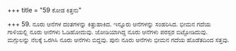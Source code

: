 +++
title = "59 ಕೋಡ ಕಿತ್ತನು"

+++
59. ನೂರು ಆನೆಗಳ ದಂತಗಳನ್ನು ಕಿತ್ತುಹಾಕಿದ. ಇನ್ನೂರು ಆನೆಗಳನ್ನು ಸಂಹರಿಸಿದ. ಭೀಮನ ಗದೆಯ ಗಾಳಿಯಲ್ಲಿ ನೂರು ಆನೆಗಳು ಓಡಿಹೋದುವು. ಜೋಡಿಯಾಗಿದ್ದ ನೂರು ಆನೆಗಳು ಪರಸ್ಪರ ಬಿಟ್ಟೋಡಿದುವು. ಮಗ್ಗುಲನ್ನು ನೆಲಕ್ಕೆ ಒರಗಿಸಿ ನೂರು ಆನೆಗಳು ಬಿದ್ದವು. ಪುನಃ ನೂರು ಆನೆಗಳು ಭೀಮನ ಗದೆಯ ಹೊಡೆತದಿಂದ ಸತ್ತವು.